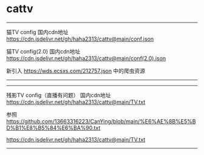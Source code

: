 # cattv
***
猫TV config
国内cdn地址   https://cdn.jsdelivr.net/gh/haha2313/cattv@main/conf.json


猫TV config(2.0)
国内cdn地址   https://cdn.jsdelivr.net/gh/haha2313/cattv@main/conf(2.0).json

新引入 https://wds.ecsxs.com/212757.json 中的爬虫资源


***
***


残影TV config（直播有问题）
国内cdn地址  https://cdn.jsdelivr.net/gh/haha2313/cattv@main/TV.txt

参照 https://github.com/13663316223/CanYing/blob/main/%E6%AE%8B%E5%BD%B1%E8%B5%84%E6%BA%90.txt

https://cdn.jsdelivr.net/gh/haha2313/cattv@main/TV.txt
***
